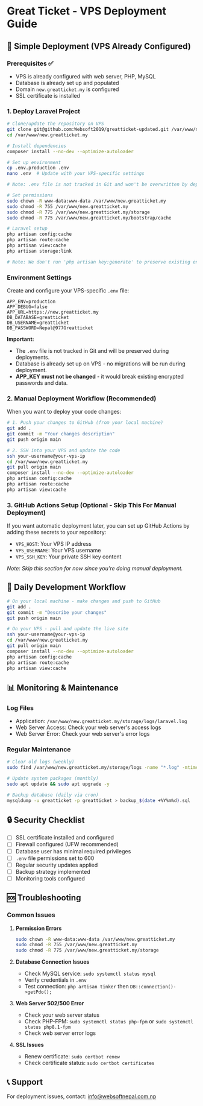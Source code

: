 # Great Ticket - VPS Deployment Guide

## 🚀 Simple Deployment (VPS Already Configured)

### Prerequisites ✅
- VPS is already configured with web server, PHP, MySQL
- Database is already set up and populated
- Domain `new.greatticket.my` is configured
- SSL certificate is installed

### 1. Deploy Laravel Project

```bash
# Clone/update the repository on VPS
git clone git@github.com:Websoft2019/greatticket-updated.git /var/www/new.greatticket.my
cd /var/www/new.greatticket.my

# Install dependencies
composer install --no-dev --optimize-autoloader

# Set up environment
cp .env.production .env
nano .env  # Update with your VPS-specific settings

# Note: .env file is not tracked in Git and won't be overwritten by deployments

# Set permissions
sudo chown -R www-data:www-data /var/www/new.greatticket.my
sudo chmod -R 755 /var/www/new.greatticket.my
sudo chmod -R 775 /var/www/new.greatticket.my/storage
sudo chmod -R 775 /var/www/new.greatticket.my/bootstrap/cache

# Laravel setup
php artisan config:cache
php artisan route:cache
php artisan view:cache
php artisan storage:link

# Note: We don't run 'php artisan key:generate' to preserve existing encrypted data
```

### Environment Settings
Create and configure your VPS-specific `.env` file:
```env
APP_ENV=production
APP_DEBUG=false
APP_URL=https://new.greatticket.my
DB_DATABASE=greatticket
DB_USERNAME=greatticket
DB_PASSWORD=Nepal@977Greatticket
```

**Important:** 
- The `.env` file is not tracked in Git and will be preserved during deployments.
- Database is already set up on VPS - no migrations will be run during deployment.
- **APP_KEY must not be changed** - it would break existing encrypted passwords and data.

### 2. Manual Deployment Workflow (Recommended)

When you want to deploy your code changes:

```bash
# 1. Push your changes to GitHub (from your local machine)
git add .
git commit -m "Your changes description"
git push origin main

# 2. SSH into your VPS and update the code
ssh your-username@your-vps-ip
cd /var/www/new.greatticket.my
git pull origin main
composer install --no-dev --optimize-autoloader
php artisan config:cache
php artisan route:cache
php artisan view:cache
```

### 3. GitHub Actions Setup (Optional - Skip This For Manual Deployment)

If you want automatic deployment later, you can set up GitHub Actions by adding these secrets to your repository:
- `VPS_HOST`: Your VPS IP address  
- `VPS_USERNAME`: Your VPS username
- `VPS_SSH_KEY`: Your private SSH key content

*Note: Skip this section for now since you're doing manual deployment.*

## 🔄 Daily Development Workflow

```bash
# On your local machine - make changes and push to GitHub
git add .
git commit -m "Describe your changes"
git push origin main

# On your VPS - pull and update the live site
ssh your-username@your-vps-ip
cd /var/www/new.greatticket.my
git pull origin main
composer install --no-dev --optimize-autoloader
php artisan config:cache
php artisan route:cache  
php artisan view:cache
```

## 📊 Monitoring & Maintenance

### Log Files
- Application: `/var/www/new.greatticket.my/storage/logs/laravel.log`
- Web Server Access: Check your web server's access logs
- Web Server Error: Check your web server's error logs

### Regular Maintenance
```bash
# Clear old logs (weekly)
sudo find /var/www/new.greatticket.my/storage/logs -name "*.log" -mtime +30 -delete

# Update system packages (monthly)
sudo apt update && sudo apt upgrade -y

# Backup database (daily via cron)
mysqldump -u greatticket -p greatticket > backup_$(date +%Y%m%d).sql
```

## 🔒 Security Checklist

- [ ] SSL certificate installed and configured
- [ ] Firewall configured (UFW recommended)
- [ ] Database user has minimal required privileges
- [ ] `.env` file permissions set to 600
- [ ] Regular security updates applied
- [ ] Backup strategy implemented
- [ ] Monitoring tools configured

## 🆘 Troubleshooting

### Common Issues

1. **Permission Errors**
   ```bash
   sudo chown -R www-data:www-data /var/www/new.greatticket.my
   sudo chmod -R 755 /var/www/new.greatticket.my
   sudo chmod -R 775 /var/www/new.greatticket.my/storage
   ```

2. **Database Connection Issues**
   - Check MySQL service: `sudo systemctl status mysql`
   - Verify credentials in `.env`
   - Test connection: `php artisan tinker` then `DB::connection()->getPdo();`

3. **Web Server 502/500 Error**
   - Check your web server status
   - Check PHP-FPM: `sudo systemctl status php-fpm` or `sudo systemctl status php8.1-fpm`
   - Check web server error logs

4. **SSL Issues**
   - Renew certificate: `sudo certbot renew`
   - Check certificate status: `sudo certbot certificates`

## 📞 Support

For deployment issues, contact: info@websoftnepal.com.np
